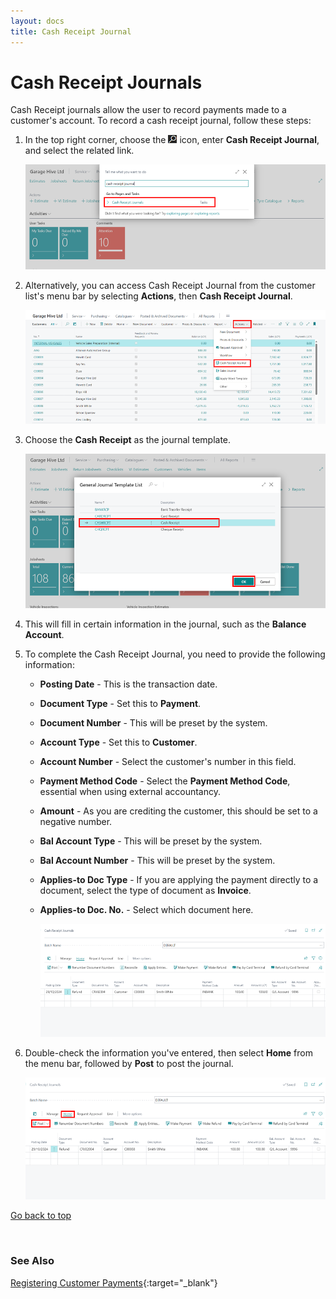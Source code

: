 ```yaml
---
layout: docs
title: Cash Receipt Journal
---
```


<a name="top"></a>

# Cash Receipt Journals
Cash Receipt journals allow the user to record payments made to a customer's account. To record a cash receipt journal, follow these steps:
1. In the top right corner, choose the ![](media/search_icon.png) icon, enter **Cash Receipt Journal**, and select the related link.

   ![](media/garagehive-cash-receipt-journal1.png)

2. Alternatively, you can access Cash Receipt Journal from the customer list's menu bar by selecting **Actions**, then **Cash Receipt Journal**. 

   ![](media/garagehive-cash-receipt-journal2.png)

3. Choose the **Cash Receipt** as the journal template. 

   ![](media/garagehive-cash-receipt-journal3.png)

4. This will fill in certain information in the journal, such as the **Balance Account**.
5. To complete the Cash Receipt Journal, you need to provide the following information:

   * **Posting Date** - This is the transaction date.
   * **Document Type** - Set this to **Payment**.
   * **Document Number** - This will be preset by the system.
   * **Account Type** - Set this to **Customer**.
   * **Account Number** - Select the customer's number in this field.
   * **Payment Method Code** - Select the **Payment Method Code**, essential when using external accountancy.
   * **Amount** - As you are crediting the customer, this should be set to a negative number.
   * **Bal Account Type** - This will be preset by the system.
   * **Bal Account Number** - This will be preset by the system.
   * **Applies-to Doc Type** - If you are applying the payment directly to a document, select the type of document as **Invoice**. 
   * **Applies-to Doc. No.** - Select which document here. 

      ![](media/garagehive-cash-receipt-journal4.png)

6. Double-check the information you've entered, then select **Home** from the menu bar, followed by **Post** to post the journal.

   ![](media/garagehive-cash-receipt-journal5.png)


[Go back to top](#top)

<br>

### See Also
[Registering Customer Payments](garagehive-registering-customer-payments.html){:target="_blank"}
